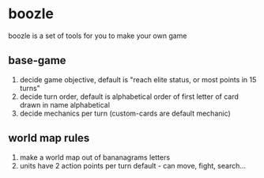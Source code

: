 # boozle
boozle is a set of tools for you to make your own game


## base-game

1. decide game objective, default is "reach elite status, or most points in 15 turns"
2. decide turn order, default is alphabetical order of first letter of card drawn in name alphabetical
3. decide mechanics per turn (custom-cards are default mechanic)

## world map rules

1. make a world map out of bananagrams letters
2. units have 2 action points per turn default - can move, fight, search...
